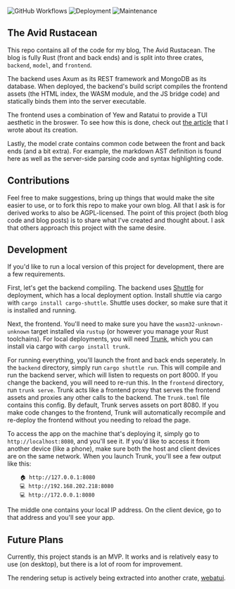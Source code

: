 ![GitHub Workflows](https://github.com/TylerBloom/avid-rustacean/actions/workflows/ar_ci.yml/badge.svg)
![Deployment](https://img.shields.io/endpoint?url=https%3A%2F%2Favid-rustacean.shuttleapp.rs%2Fapi%2Fv1%2Fbadge&label=Deployment)
![Maintenance](https://img.shields.io/badge/Maintenance-Actively%20Developed-brightgreen.svg)

## The Avid Rustacean
This repo contains all of the code for my blog, The Avid Rustacean.
The blog is fully Rust (front and back ends) and is split into three crates, `backend`, `model`, and `frontend`.

The backend uses Axum as its REST framework and MongoDB as its database.
When deployed, the backend's build script compiles the frontend assets (the HTML index, the WASM module, and the JS bridge code) and statically binds them into the server executable.

The frontend uses a combination of Yew and Ratatui to provide a TUI aesthetic in the broswer.
To see how this is done, check out [the article](https://avid-rustacean.shuttleapp.rs/blog/About-This-Blog) that I wrote about its creation.

Lastly, the model crate contains common code between the front and back ends (and a bit extra).
For example, the markdown AST definition is found here as well as the server-side parsing code and syntax highlighting code.

## Contributions
Feel free to make suggestions, bring up things that would make the site easier to use, or to fork this repo to make your own blog.
All that I ask is for derived works to also be AGPL-licensed.
The point of this project (both blog code and blog posts) is to share what I've created and thought about.
I ask that others approach this project with the same desire.

## Development
If you'd like to run a local version of this project for development, there are a few requirements.

First, let's get the backend compiling.
The backend uses [Shuttle](https://www.shuttle.rs/beta) for deployment, which has a local deployment option.
Install shuttle via cargo with `cargo install cargo-shuttle`.
Shuttle uses docker, so make sure that it is installed and running.

Next, the frontend.
You'll need to make sure you have the `wasm32-unknown-unknown` target installed via `rustup` (or however you manage your Rust toolchains).
For local deployments, you will need [Trunk](https://trunkrs.dev/), which you can install via cargo with `cargo install trunk`.

For running everything, you'll launch the front and back ends seperately.
In the `backend` directory, simply run `cargo shuttle run`.
This will compile and run the backend server, which will listen to requests on port 8000.
If you change the backend, you will need to re-run this.
In the `frontend` directory, run `trunk serve`.
Trunk acts like a frontend proxy that serves the frontend assets and proxies any other calls to the backend.
The `Trunk.toml` file contains this config.
By default, Trunk serves assets on port 8080.
If you make code changes to the frontend, Trunk will automatically recompile and re-deploy the frontend without you needing to reload the page.

To access the app on the machine that's deploying it, simply go to `http://localhost:8080`, and you'll see it.
If you'd like to access it from another device (like a phone), make sure both the host and client devices are on the same network.
When you launch Trunk, you'll see a few output like this:
```
    🏠 http://127.0.0.1:8080
    💻 http://192.168.202.218:8080
    💻 http://172.0.0.1:8080
```
The middle one contains your local IP address.
On the client device, go to that address and you'll see your app.

## Future Plans
Currently, this project stands is an MVP.
It works and is relatively easy to use (on desktop), but there is a lot of room for improvement.

The rendering setup is actively being extracted into another crate, [webatui](https://github.com/TylerBloom/webatui).

